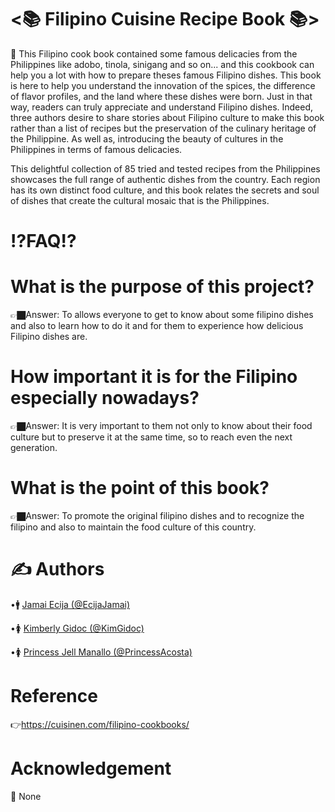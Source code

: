 # <📚 Filipino Cuisine Recipe Book 📚>

📖 This Filipino cook book contained some famous delicacies from the Philippines  like adobo, tinola, sinigang  and so on... and this cookbook can help you a lot  with how to prepare theses famous Filipino dishes. This book is here to help you understand the innovation of the spices, the difference of flavor profiles, and the land where these dishes were born. Just in that way, readers can truly appreciate and understand Filipino dishes. Indeed, three authors desire to share stories about Filipino culture to make this book rather than a list of recipes but the preservation of the culinary heritage of the Philippine. As well as, introducing the beauty of cultures in the Philippines in terms of famous delicacies.

This delightful collection of 85 tried and tested recipes from the Philippines showcases the full range of authentic dishes from the country. Each region has its own distinct food culture, and this book relates the secrets and soul of dishes that create the cultural mosaic that is the Philippines.
# ⁉️FAQ⁉️
# What is the purpose of this project?
👉🏿Answer: To allows everyone to get to know about some filipino dishes and also to learn how to do it and for them to experience how delicious Filipino dishes are.
# How important it is for the Filipino especially nowadays?
👉🏿Answer: It is very important to them not only to know about their food culture but to preserve it at the same time, so to reach even the next generation.
# What is the point of this book?
👉🏿Answer: To promote the original filipino dishes and to recognize the filipino and also to maintain the food culture of this country.
# ✍️ Authors  
•🚹 [Jamai Ecija (@EcijaJamai)](https://github.com/EcijaJamai)

•🚺 [Kimberly Gidoc (@KimGidoc)](https://github.com/KimGidoc)

•🚺 [Princess Jell Manallo (@PrincessAcosta)](https://github.com/PrincessAcosta)
# Reference
👉https://cuisinen.com/filipino-cookbooks/
# Acknowledgement
🤷 None


